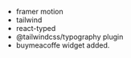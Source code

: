 

- framer motion
- tailwind
- react-typed
- @tailwindcss/typography plugin
- buymeacoffe widget added.
